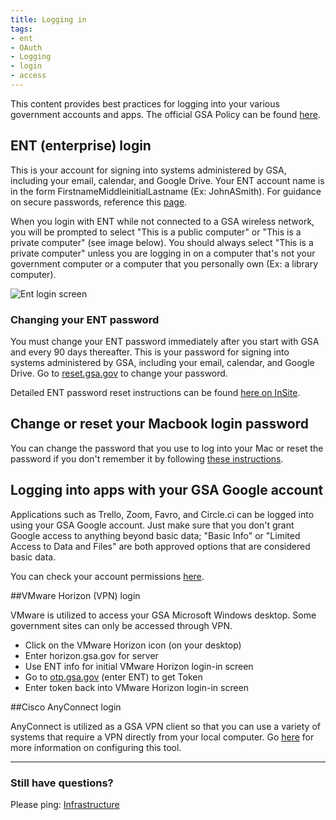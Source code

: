 ```yaml
---
title: Logging in
tags:
- ent
- OAuth
- Logging
- login
- access
---
```


This content provides best practices for logging into your various government accounts and apps.  The official GSA Policy can be found [here](https://insite.gsa.gov/portal/content/526805).

## ENT (enterprise) login

This is your account for signing into systems administered by GSA, including your email, calendar, and Google Drive.  Your ENT account name is in the form FirstnameMiddleinitialLastname (Ex: JohnASmith).  For guidance on secure passwords, reference this [page]({{site.baseurl}}/password-requirements).

When you login with ENT while not connected to a GSA wireless network, you will be prompted to select "This is a public computer" or "This is a private computer" (see image below).  You should always select "This is a private computer" unless you are logging in on a computer that's not your government computer or a computer that you personally own (Ex: a library computer).  

![Ent login screen]({{site.baseurl}}/images/ENTloginsmaller.png)

### Changing your ENT password

You must change your ENT password immediately after you start with GSA and every 90 days thereafter. This is your password for signing into systems administered by GSA, including your email, calendar, and Google Drive. Go to [reset.gsa.gov](https://reset.gsa.gov) to change your password.

Detailed ENT password reset instructions can be found [here on InSite](https://insite.gsa.gov/portal/content/677810).

## Change or reset your Macbook login password

You can change the password that you use to log into your Mac or reset the password if you don't remember it by following [these instructions](https://support.apple.com/en-us/HT202860).

## Logging into apps with your GSA Google account

Applications such as Trello, Zoom, Favro, and Circle.ci can be logged into using your GSA Google account.  Just make sure that you don't grant Google access to anything beyond basic data; "Basic Info" or "Limited Access to Data and Files" are both approved options that are considered basic data.      

You can check your account permissions [here](https://myaccount.google.com/permissions).

##VMware Horizon (VPN) login

VMware is utilized to access your GSA Microsoft Windows desktop.  Some government sites can only be accessed through VPN.

* Click on the VMware Horizon icon (on your desktop)
* Enter horizon.gsa.gov for server
* Use ENT info for initial VMware Horizon login-in screen
* Go to [otp.gsa.gov](https://otp.gsa.gov/) (enter ENT) to get Token
* Enter token back into VMware Horizon login-in screen


##Cisco AnyConnect login

AnyConnect is utilized as a GSA VPN client so that you can use a variety of systems that require a VPN directly from your local computer. Go [here]({{site.baseurl}}/anyconnect) for more information on configuring this tool.

--------------------------------------------------------------------------------

### Still have questions?

Please ping: [Infrastructure](https://gsa-tts.slack.com/messages/infrastructure)
